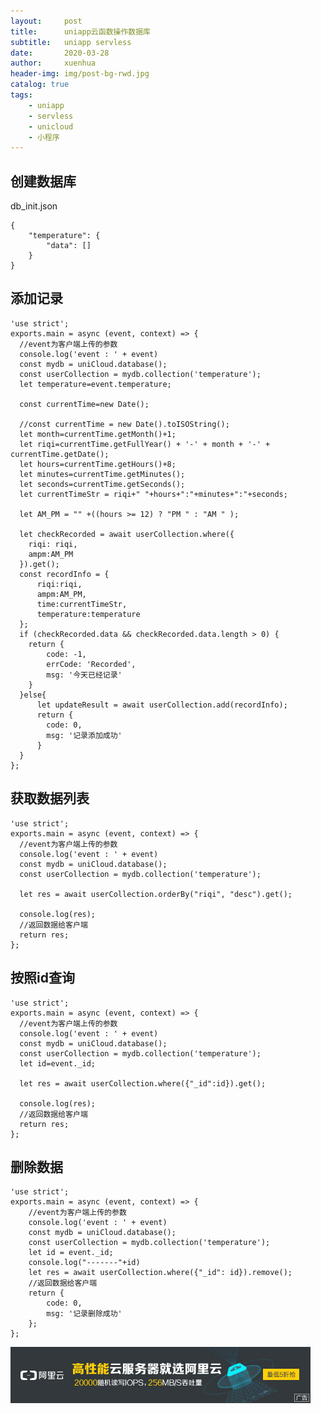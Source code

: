 ```yaml
---
layout:     post
title:      uniapp云函数操作数据库
subtitle:   uniapp servless
date:       2020-03-28
author:     xuenhua
header-img: img/post-bg-rwd.jpg
catalog: true
tags:
    - uniapp
    - servless
    - unicloud
    - 小程序
---
```


## 创建数据库
db_init.json
```
{
	"temperature": {
		"data": []
	}
}
```

## 添加记录

```
'use strict';
exports.main = async (event, context) => {
  //event为客户端上传的参数
  console.log('event : ' + event)
  const mydb = uniCloud.database();
  const userCollection = mydb.collection('temperature');
  let temperature=event.temperature;
  
  const currentTime=new Date();
  
  //const currentTime = new Date().toISOString();
  let month=currentTime.getMonth()+1;
  let riqi=currentTime.getFullYear() + '-' + month + '-' + currentTime.getDate();
  let hours=currentTime.getHours()+8;
  let minutes=currentTime.getMinutes();
  let seconds=currentTime.getSeconds();
  let currentTimeStr = riqi+" "+hours+":"+minutes+":"+seconds;
  
  let AM_PM = "" +((hours >= 12) ? "PM " : "AM " );
  
  let checkRecorded = await userCollection.where({
  	riqi: riqi,
	ampm:AM_PM
  }).get();
  const recordInfo = {
	  riqi:riqi,
	  ampm:AM_PM,
	  time:currentTimeStr,
	  temperature:temperature
  };
  if (checkRecorded.data && checkRecorded.data.length > 0) {
  	return {
  		code: -1,
  		errCode: 'Recorded',
  		msg: '今天已经记录'
  	}
  }else{
	  let updateResult = await userCollection.add(recordInfo);
	  return {
	  	code: 0,
	  	msg: '记录添加成功'
	  }
  }
};

```
## 获取数据列表

```
'use strict';
exports.main = async (event, context) => {
  //event为客户端上传的参数
  console.log('event : ' + event)
  const mydb = uniCloud.database();
  const userCollection = mydb.collection('temperature');
  
  let res = await userCollection.orderBy("riqi", "desc").get();
  
  console.log(res);
  //返回数据给客户端
  return res;
};

```

## 按照id查询

```
'use strict';
exports.main = async (event, context) => {
  //event为客户端上传的参数
  console.log('event : ' + event)
  const mydb = uniCloud.database();
  const userCollection = mydb.collection('temperature');
  let id=event._id;
  
  let res = await userCollection.where({"_id":id}).get();
  
  console.log(res);
  //返回数据给客户端
  return res;
};
```
## 删除数据
```
'use strict';
exports.main = async (event, context) => {
	//event为客户端上传的参数
	console.log('event : ' + event)
	const mydb = uniCloud.database();
	const userCollection = mydb.collection('temperature');
	let id = event._id;
	console.log("-------"+id)
	let res = await userCollection.where({"_id": id}).remove();
	//返回数据给客户端
	return {
		code: 0,
		msg: '记录删除成功'
	};
};
```


[![](https://github.com/xuenhua/xuenhua/blob/master/img/ads/ali.jpg?raw=true)](https://s.click.taobao.com/t?e=m%3D2%26s%3D7ngZThCwaCUcQipKwQzePCperVdZeJviEViQ0P1Vf2kguMN8XjClAkIrrC3KoeznlGm4gdHtBuLzb2M2f%2FoaoHRTtLCoLbOHFQZVrNNFjh9uK2ud60h6lE1WovaI4eZxiYWStHE%2B0ceFSvfO0N66nzO5MaXTjVACe2l9FrhMrdPv%2BfHIT3CFRNdvthxiSWPsdnn9YK8Mk5jfleFWJLnarYaVo1qVTQzCfw%2F8dhe%2BNbDGDmntuH4VtA%3D%3D)
